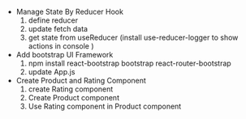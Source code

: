 - Manage State By Reducer Hook
  1.  define reducer
  2.  update fetch data
  3.  get state from useReducer (install use-reducer-logger to show actions in console )
- Add bootstrap UI Framework
  1. npm install react-bootstrap bootstrap react-router-bootstrap
  2. update App.js
- Create Product and Rating Component
  1. create Rating component
  2. Create Product component
  3. Use Rating component in Product component
